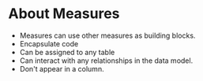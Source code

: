 # About Measures





* Measures can use other measures as building blocks.
* Encapsulate code
* Can be assigned to any table
* Can interact with any relationships in the data model.
* Don't appear in a column.





